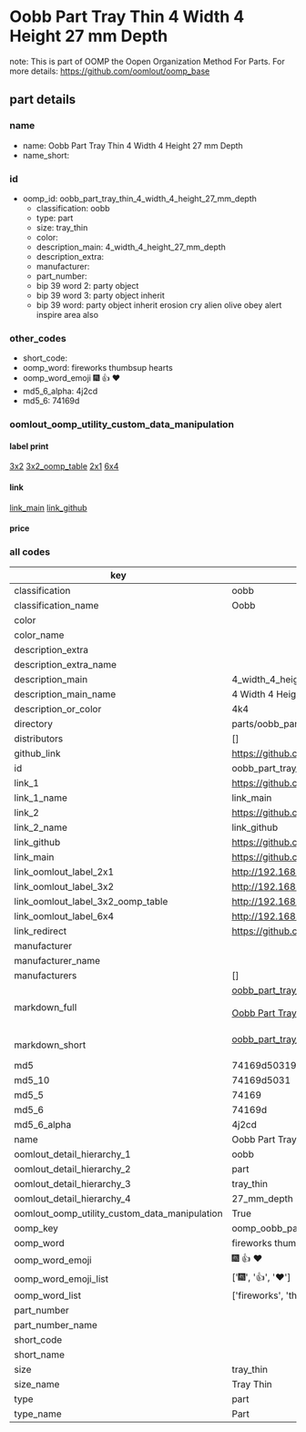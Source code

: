 # Oobb Part Tray Thin 4 Width 4 Height 27 mm Depth  

note: This is part of OOMP the Oopen Organization Method For Parts. For more details: https://github.com/oomlout/oomp_base

##  part details
  







### name
* name: Oobb Part Tray Thin 4 Width 4 Height 27 mm Depth
* name_short: 
### id
* oomp_id: oobb_part_tray_thin_4_width_4_height_27_mm_depth
  * classification: oobb
  * type: part
  * size: tray_thin
  * color: 
  * description_main: 4_width_4_height_27_mm_depth
  * description_extra: 
  * manufacturer: 
  * part_number: 
  * bip 39 word 2: party object
  * bip 39 word 3: party object inherit
  * bip 39 word: party object inherit erosion cry alien olive obey alert inspire area also

### other_codes
* short_code: 
* oomp_word: fireworks thumbsup hearts
* oomp_word_emoji :fireworks: :thumbsup: :hearts:
* md5_6_alpha: 4j2cd
* md5_6: 74169d






### oomlout_oomp_utility_custom_data_manipulation
#### label print
[3x2](http://192.168.1.245:1112/?label=oomp%204j2cd)
[3x2_oomp_table](http://192.168.1.108:1112/?label=oomp%204j2cd)
[2x1](http://192.168.1.242:1112/?label=oomp%204j2cd)
[6x4](http://192.168.1.55:1112/?label=oomp%204j2cd)    

#### link

[link_main](https://github.com/oomlout/oomlout_oomp_version_1_messy/tree/main/parts/oobb_part_tray_thin_4_width_4_height_27_mm_depth) [link_github](https://github.com/oomlout/oomlout_oomp_version_1_messy/tree/main/parts/oobb_part_tray_thin_4_width_4_height_27_mm_depth)                             

#### price







### all codes 
| key | value |  
| --- | --- |  
| classification | oobb |  
| classification_name | Oobb |  
| color |  |  
| color_name |  |  
| description_extra |  |  
| description_extra_name |  |  
| description_main | 4_width_4_height_27_mm_depth |  
| description_main_name | 4 Width 4 Height 27 mm Depth |  
| description_or_color | 4k4 |  
| directory | parts/oobb_part_tray_thin_4_width_4_height_27_mm_depth |  
| distributors | [] |  
| github_link | https://github.com/oomlout/oomlout_oomp_part_src/tree/main/parts/oobb_part_tray_thin_4_width_4_height_27_mm_depth |  
| id | oobb_part_tray_thin_4_width_4_height_27_mm_depth |  
| link_1 | https://github.com/oomlout/oomlout_oomp_version_1_messy/tree/main/parts/oobb_part_tray_thin_4_width_4_height_27_mm_depth |  
| link_1_name | link_main |  
| link_2 | https://github.com/oomlout/oomlout_oomp_version_1_messy/tree/main/parts/oobb_part_tray_thin_4_width_4_height_27_mm_depth |  
| link_2_name | link_github |  
| link_github | https://github.com/oomlout/oomlout_oomp_version_1_messy/tree/main/parts/oobb_part_tray_thin_4_width_4_height_27_mm_depth |  
| link_main | https://github.com/oomlout/oomlout_oomp_version_1_messy/tree/main/parts/oobb_part_tray_thin_4_width_4_height_27_mm_depth |  
| link_oomlout_label_2x1 | http://192.168.1.242:1112/?label=oomp%204j2cd |  
| link_oomlout_label_3x2 | http://192.168.1.245:1112/?label=oomp%204j2cd |  
| link_oomlout_label_3x2_oomp_table | http://192.168.1.108:1112/?label=oomp%204j2cd |  
| link_oomlout_label_6x4 | http://192.168.1.55:1112/?label=oomp%204j2cd |  
| link_redirect | https://github.com/oomlout/oomlout_oomp_version_1_messy/tree/main/parts/oobb_part_tray_thin_4_width_4_height_27_mm_depth |  
| manufacturer |  |  
| manufacturer_name |  |  
| manufacturers | [] |  
| markdown_full | [oobb_part_tray_thin_4_width_4_height_27_mm_depth](none)<br>[](none)<br>[Oobb Part Tray Thin 4 Width 4 Height 27 Mm Depth](none)<br><br> |  
| markdown_short | [oobb_part_tray_thin_4_width_4_height_27_mm_depth](none)<br><br> |  
| md5 | 74169d503197f344191a94cae7a60504 |  
| md5_10 | 74169d5031 |  
| md5_5 | 74169 |  
| md5_6 | 74169d |  
| md5_6_alpha | 4j2cd |  
| name | Oobb Part Tray Thin 4 Width 4 Height 27 mm Depth |  
| oomlout_detail_hierarchy_1 | oobb |  
| oomlout_detail_hierarchy_2 | part |  
| oomlout_detail_hierarchy_3 | tray_thin |  
| oomlout_detail_hierarchy_4 | 27_mm_depth |  
| oomlout_oomp_utility_custom_data_manipulation | True |  
| oomp_key | oomp_oobb_part_tray_thin_4_width_4_height_27_mm_depth |  
| oomp_word | fireworks thumbsup hearts |  
| oomp_word_emoji | :fireworks: :thumbsup: :hearts: |  
| oomp_word_emoji_list | [':fireworks:', ':thumbsup:', ':hearts:'] |  
| oomp_word_list | ['fireworks', 'thumbsup', 'hearts'] |  
| part_number |  |  
| part_number_name |  |  
| short_code |  |  
| short_name |  |  
| size | tray_thin |  
| size_name | Tray Thin |  
| type | part |  
| type_name | Part |  
